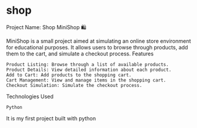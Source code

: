# shop
Project Name: Shop
MiniShop 🛍️

MiniShop is a small project aimed at simulating an online store environment for educational purposes. It allows users to browse through products, add them to the cart, and simulate a checkout process.
Features

    Product Listing: Browse through a list of available products.
    Product Details: View detailed information about each product.
    Add to Cart: Add products to the shopping cart.
    Cart Management: View and manage items in the shopping cart.
    Checkout Simulation: Simulate the checkout process.

Technologies Used

    Python

It is my first project built with python
